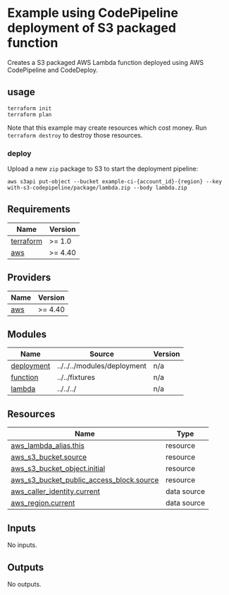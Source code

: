 # Example using CodePipeline deployment of S3 packaged function

Creates a S3 packaged AWS Lambda function deployed using AWS CodePipeline and CodeDeploy.

## usage

```
terraform init
terraform plan
```

Note that this example may create resources which cost money. Run `terraform destroy` to destroy those resources.

### deploy

Upload a new `zip` package to S3 to start the deployment pipeline:

```shell
aws s3api put-object --bucket example-ci-{account_id}-{region} --key with-s3-codepipeline/package/lambda.zip --body lambda.zip
```

<!-- BEGINNING OF PRE-COMMIT-TERRAFORM DOCS HOOK -->
## Requirements

| Name | Version |
|------|---------|
| <a name="requirement_terraform"></a> [terraform](#requirement\_terraform) | >= 1.0 |
| <a name="requirement_aws"></a> [aws](#requirement\_aws) | >= 4.40 |

## Providers

| Name | Version |
|------|---------|
| <a name="provider_aws"></a> [aws](#provider\_aws) | >= 4.40 |

## Modules

| Name | Source | Version |
|------|--------|---------|
| <a name="module_deployment"></a> [deployment](#module\_deployment) | ../../../modules/deployment | n/a |
| <a name="module_function"></a> [function](#module\_function) | ../../fixtures | n/a |
| <a name="module_lambda"></a> [lambda](#module\_lambda) | ../../../ | n/a |

## Resources

| Name | Type |
|------|------|
| [aws_lambda_alias.this](https://registry.terraform.io/providers/hashicorp/aws/latest/docs/resources/lambda_alias) | resource |
| [aws_s3_bucket.source](https://registry.terraform.io/providers/hashicorp/aws/latest/docs/resources/s3_bucket) | resource |
| [aws_s3_bucket_object.initial](https://registry.terraform.io/providers/hashicorp/aws/latest/docs/resources/s3_bucket_object) | resource |
| [aws_s3_bucket_public_access_block.source](https://registry.terraform.io/providers/hashicorp/aws/latest/docs/resources/s3_bucket_public_access_block) | resource |
| [aws_caller_identity.current](https://registry.terraform.io/providers/hashicorp/aws/latest/docs/data-sources/caller_identity) | data source |
| [aws_region.current](https://registry.terraform.io/providers/hashicorp/aws/latest/docs/data-sources/region) | data source |

## Inputs

No inputs.

## Outputs

No outputs.
<!-- END OF PRE-COMMIT-TERRAFORM DOCS HOOK -->
